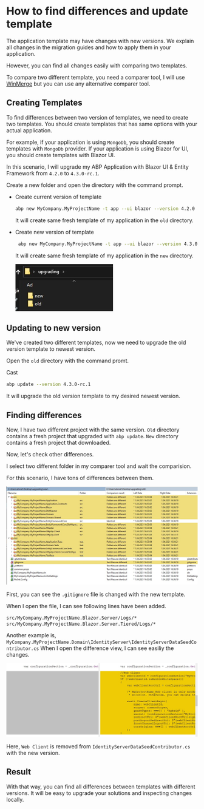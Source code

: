 # How to find differences and update template

The application template may have changes with new versions. We explain all changes in the migration guides and how to apply them in your application.

However, you can find all changes easily with comparing two templates.

To compare two different template, you need a comparer tool, I will use [WinMerge](https://winmerge.org/) but you can use any alternative comparer tool.

## Creating Templates

To find differences between two version of templates, we need to create two templates.
You should create templates that has same options with your actual application.

For example, if your application is using `MongoDb`, you should create templates with `MongoDb` provider.
If your application is using Blazor for UI, you should create templates with Blazor UI.

In this scenario, I will upgrade my ABP Application with Blazor UI & Entity Framework from `4.2.0` to `4.3.0-rc.1`.

Create a new folder and open the directory with the command prompt.

- Create current version of template

  ```bash
  abp new MyCompany.MyProjectName -t app --ui blazor --version 4.2.0 -o old
  ```

  It will create same fresh template of my application in the `old` directory.

- Create new version of template

  ```bash
   abp new MyCompany.MyProjectName -t app --ui blazor --version 4.3.0-rc.1 -o new
  ```

  It will create same fresh template of my application in the `new` directory.

  ![directory](directory.jpg)

## Updating to new version

We've created two different templates, now we need to upgrade the old version template to newest version.

Open the `old` directory with the command promt.

Cast

```bash
abp update --version 4.3.0-rc.1
```

It will upgrade the old version template to my desired newest version.

## Finding differences

Now, I have two different project with the same version.
`Old` directory contains a fresh project that upgraded with `abp update`.
`New` directory contains a fresh project that downloaded.

Now, let's check other differences.

I select two different folder in my comparer tool and wait the comparision.

For this scenario, I have tons of differences between them.

![first-look](first-look.jpg)

First, you can see the `.gitignore` file is changed with the new template.

When I open the file, I can see following lines have been added.

```
src/MyCompany.MyProjectName.Blazor.Server/Logs/*
src/MyCompany.MyProjectName.Blazor.Server.Tiered/Logs/*
```

Another example is,
`MyCompany.MyProjectName.Domain\IdentityServer\IdentityServerDataSeedContributor.cs`
When I open the difference view, I can see easiliy the changes.

![web-client](web-client.jpg)

Here, `Web Client` is removed from `IdentityServerDataSeedContributor.cs` with the new version.

## Result

With that way, you can find all differences between templates with different versions. It will be easy to upgrade your solutions and inspecting changes locally.
